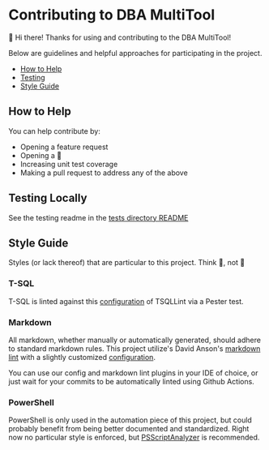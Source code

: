 # Contributing to DBA MultiTool

:wave: Hi there! Thanks for using and contributing to the DBA MultiTool!

Below are guidelines and helpful approaches for participating in the project.

* [How to Help](#how-to-help)
* [Testing](#testing-locally)
* [Style Guide](#style-guide)

## How to Help

You can help contribute by:

* Opening a feature request
* Opening a :bug:
* Increasing unit test coverage
* Making a pull request to address any of the above

## Testing Locally

See the testing readme in the [tests directory README](../tests/README.md)

## Style Guide

Styles (or lack thereof) that are particular to this project.
Think :tshirt:, not :necktie:

### T-SQL

T-SQL is linted against this [configuration](../appveyor/tsqllint)
of TSQLLint via a Pester test.

### Markdown

All markdown, whether manually or automatically generated, should adhere to standard
markdown rules. This project utilize's David Anson's [markdown lint][mdlint]
with a slightly customized
[configuration][mdconfig].

You can use our config and markdown lint plugins in your IDE of choice, or just wait
for your commits to be automatically linted using Github Actions.

### PowerShell

PowerShell is only used in the automation piece of this project, but could probably
benefit from being better documented and standardized. Right now no particular
style is enforced,
but [PSScriptAnalyzer](https://github.com/PowerShell/PSScriptAnalyzer) is recommended.

[mdconfig]: https://github.com/LowlyDBA/dba-multitool/blob/master/.github/linters/.markdown-lint.yml
[mdlint]: https://github.com/DavidAnson/markdownlint
[tsqlt]: https://tsqlt.org/

